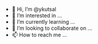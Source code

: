 - 👋 Hi, I’m @ykutsal
- 👀 I’m interested in ...
- 🌱 I’m currently learning ...
- 💞️ I’m looking to collaborate on ...
- 📫 How to reach me ...

<!---
ykutsal/ykutsal is a ✨ special ✨ repository because its `README.md` (this file) appears on your GitHub profile.
You can click the Preview link to take a look at your changes.
--->
